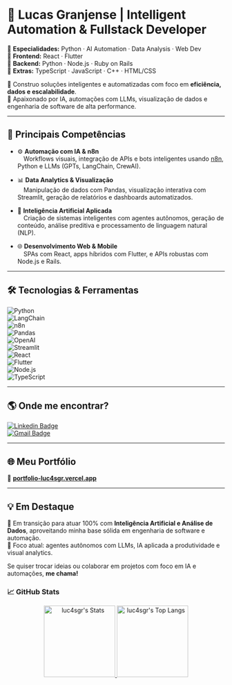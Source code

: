 # 🚀 Lucas Granjense | Intelligent Automation & Fullstack Developer  

🔹 **Especialidades:** Python · AI Automation · Data Analysis · Web Dev  
🔹 **Frontend:** React · Flutter  
🔹 **Backend:** Python · Node.js · Ruby on Rails  
🔹 **Extras:** TypeScript · JavaScript · C++ · HTML/CSS  

🎯 Construo soluções inteligentes e automatizadas com foco em **eficiência, dados e escalabilidade**.  
🧠 Apaixonado por IA, automações com LLMs, visualização de dados e engenharia de software de alta performance.  

---

## 🧠 Principais Competências  

- ⚙️ **Automação com IA & n8n**  
 Workflows visuais, integração de APIs e bots inteligentes usando [n8n](https://n8n.io), Python e LLMs (GPTs, LangChain, CrewAI).  

- 📊 **Data Analytics & Visualização**  
 Manipulação de dados com Pandas, visualização interativa com Streamlit, geração de relatórios e dashboards automatizados.  

- 🧬 **Inteligência Artificial Aplicada**  
 Criação de sistemas inteligentes com agentes autônomos, geração de conteúdo, análise preditiva e processamento de linguagem natural (NLP).  

- 🌐 **Desenvolvimento Web & Mobile**  
 SPAs com React, apps híbridos com Flutter, e APIs robustas com Node.js e Rails.  

---

## 🛠️ Tecnologias & Ferramentas  

![Python](https://img.shields.io/badge/-Python-3776AB?style=flat-square&logo=python&logoColor=white)  
![LangChain](https://img.shields.io/badge/-LangChain-4B8BBE?style=flat-square&logo=python&logoColor=white)  
![n8n](https://img.shields.io/badge/-n8n-FF6A00?style=flat-square&logo=n8n&logoColor=white)  
![Pandas](https://img.shields.io/badge/-Pandas-150458?style=flat-square&logo=pandas&logoColor=white)  
![OpenAI](https://img.shields.io/badge/-OpenAI-412991?style=flat-square&logo=openai&logoColor=white)  
![Streamlit](https://img.shields.io/badge/-Streamlit-FF4B4B?style=flat-square&logo=streamlit&logoColor=white)  
![React](https://img.shields.io/badge/-React-61DAFB?style=flat-square&logo=react&logoColor=white)  
![Flutter](https://img.shields.io/badge/-Flutter-02569B?style=flat-square&logo=flutter&logoColor=white)  
![Node.js](https://img.shields.io/badge/-Node.js-339933?style=flat-square&logo=node.js&logoColor=white)  
![TypeScript](https://img.shields.io/badge/-TypeScript-007ACC?style=flat-square&logo=typescript&logoColor=white)  

---

## 🌎 Onde me encontrar?  

[![Linkedin Badge](https://img.shields.io/badge/-Lucas%20Granjense-0077B5?style=flat-square&logo=Linkedin&logoColor=white&link=https://www.linkedin.com/in/lucas-granjense-5869811b8/)](https://www.linkedin.com/in/lucas-granjense-5869811b8/)  
[![Gmail Badge](https://img.shields.io/badge/-contact.lucasdev@gmail.com-D14836?style=flat-square&logo=Gmail&logoColor=white&link=mailto:contact.lucasdev@gmail.com)](mailto:contact.lucasdev@gmail.com)  

---

## 🌐 Meu Portfólio  

🔗 **[portfolio-luc4sgr.vercel.app](https://portfolio-luc4sgr.vercel.app/)**  

---

## 💡 Em Destaque  

🚧 Em transição para atuar 100% com **Inteligência Artificial e Análise de Dados**, aproveitando minha base sólida em engenharia de software e automação.  
🎯 Foco atual: agentes autônomos com LLMs, IA aplicada a produtividade e visual analytics.

Se quiser trocar ideias ou colaborar em projetos com foco em IA e automações, **me chama!**



### 📈 GitHub Stats
<div class="badges-githubstats">
  <p align="center">
    <!--https://github.blog/changelog/2022-05-19-specify-theme-context-for-images-in-markdown-beta/-->
    <a href="https://github.com/luc4sgr">
    <picture>
     <source media="(prefers-color-scheme: dark)" srcset="https://github-readme-stats.vercel.app/api?username=luc4sgr&theme=prussian&show_icons=true&hide_border=true&count_private=true&rank_icon=github">
     <img src="https://github-readme-stats.vercel.app/api?username=luc4sgr&show_icons=true&hide_border=true&count_private=true&rank_icon=github" alt="luc4sgr's Stats" height="165">
    </picture>
    </a>
    <a href="https://github.com/luc4sgr">
    <picture>
     <source media="(prefers-color-scheme: dark)" srcset="https://github-readme-stats.vercel.app/api/top-langs/?username=luc4sgr&layout=compact&theme=prussian&hide_border=true&langs_count=6&card_width=320">
     <img src="https://github-readme-stats.vercel.app/api/top-langs/?username=luc4sgr&layout=compact&hide_border=true&langs_count=6&card_width=320" alt="luc4sgr's Top Langs" height="165">
    </picture>
    </a>
  </p>
</div>
